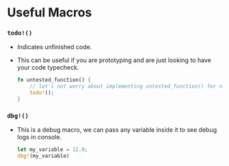 # Useful Macros

### `todo!()`

- Indicates unfinished code.
- This can be useful if you are prototyping and are just looking to have your code typecheck.

    ```rust
    fn untested_function() {
        // let's not worry about implementing untested_function() for now
        todo!();
    }
    ```


### `dbg!()`

- This is a debug macro, we can pass any variable inside it to see debug logs in console.

  ```rust
  let my_variable = 12.0;
  dbg!(my_variable)
  ```

